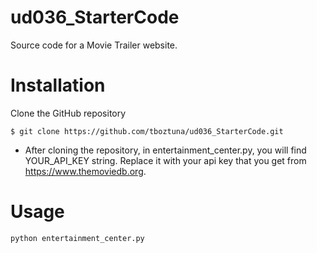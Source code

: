 # ud036_StarterCode
Source code for a Movie Trailer website.

# Installation
Clone the GitHub repository

```$ git clone https://github.com/tboztuna/ud036_StarterCode.git```

- After cloning the repository, in entertainment_center.py, you will find YOUR_API_KEY string. Replace it with your api key that you get from https://www.themoviedb.org.

# Usage
```python entertainment_center.py```
